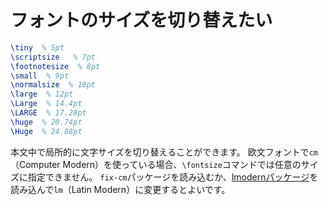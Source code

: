 # フォントのサイズを切り替えたい

```latex
\tiny  % 5pt
\scriptsize   % 7pt
\footnotesize  % 8pt
\small  % 9pt
\normalsize  % 10pt
\large  % 12pt
\Large  % 14.4pt
\LARGE  % 17.28pt
\huge  % 20.74pt
\Huge  % 24.88pt
```

本文中で局所的に文字サイズを切り替えることができます。
欧文フォントで``cm``（Computer Modern）を使っている場合、``\fontsize``コマンドでは任意のサイズに指定できません。
``fix-cm``パッケージを読み込むか、[lmodernパッケージ](latex-lmodern.md)を読み込んで``lm``（Latin Modern）に変更するとよいです。
